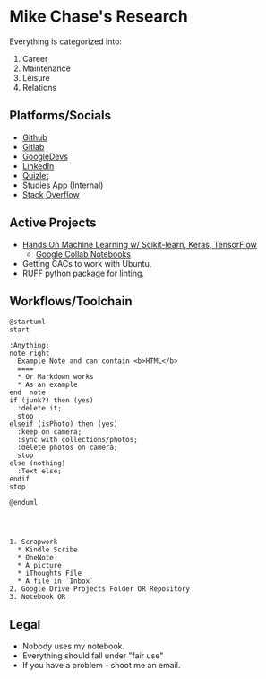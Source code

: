 # Mike Chase's Research

Everything is categorized into:

1. Career
2. Maintenance
3. Leisure
4. Relations

## Platforms/Socials

* [Github](https://github.com/mikechase3)
* [Gitlab](https://gitlab.com/MikeChase)
* [GoogleDevs](https://g.dev/MikeChase)
* [LinkedIn](https://www.linkedin.com/in/michaelgchase/)
* [Quizlet](https://quizlet.com/mikechase3/folders)
* Studies App (Internal)
* [Stack Overflow](https://stackoverflow.com/users/4777844/mike-chase)


## Active Projects

* [Hands On Machine Learning w/ Scikit-learn, Keras, TensorFlow](career/compsci-and-development/ai/courses/hands-on-ml.md)
  * [Google Collab Notebooks](https://colab.research.google.com/github/ageron/handson-ml3/blob/main/)
* Getting CACs to work with Ubuntu.
* RUFF python package for linting.

## Workflows/Toolchain
```
@startuml
start

:Anything;
note right
  Example Note and can contain <b>HTML</b>
  ====
  * Or Markdown works
  * As an example
end  note
if (junk?) then (yes)
  :delete it;
  stop
elseif (isPhoto) then (yes)
  :keep on camera;
  :sync with collections/photos;
  :delete photos on camera;
  stop
else (nothing)
  :Text else;
endif
stop

@enduml




1. Scrapwork
  * Kindle Scribe
  * OneNote
  * A picture
  * iThoughts File
  * A file in `Inbox`
2. Google Drive Projects Folder OR Repository
3. Notebook OR 
```


## Legal

* Nobody uses my notebook.
* Everything should fall under "fair use"
* If you have a problem - shoot me an email.
